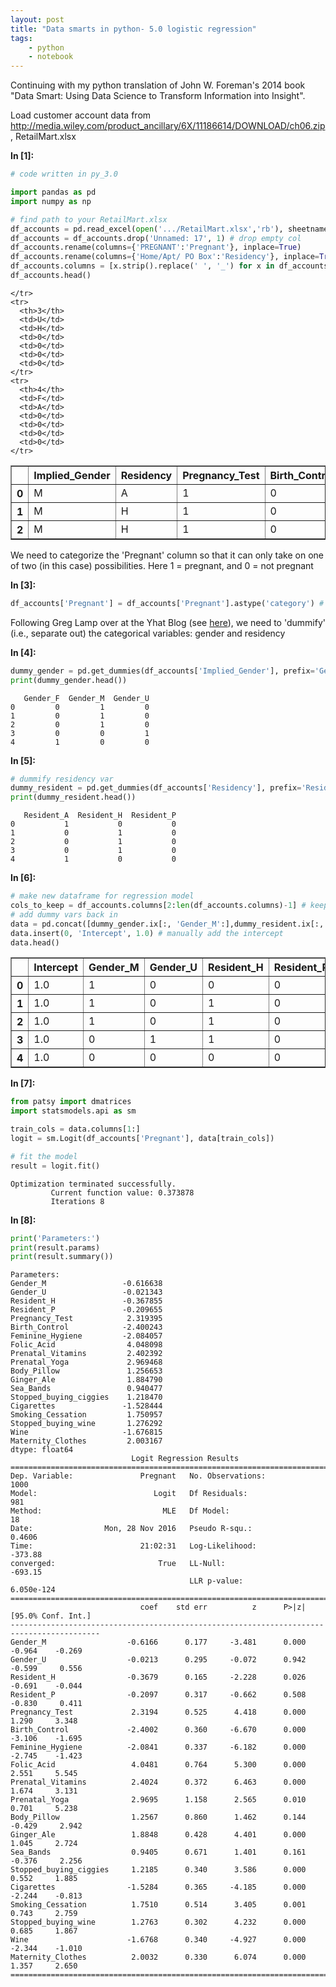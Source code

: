 ```yaml
---
layout: post
title: "Data smarts in python- 5.0 logistic regression"
tags:
    - python
    - notebook
---
```


Continuing with my python translation of John W. Foreman's 2014 book "Data Smart: Using Data Science to Transform Information into Insight".

Load customer account data from http://media.wiley.com/product_ancillary/6X/11186614/DOWNLOAD/ch06.zip, RetailMart.xlsx

**In [1]:**

```python
# code written in py_3.0

import pandas as pd
import numpy as np

# find path to your RetailMart.xlsx
df_accounts = pd.read_excel(open('.../RetailMart.xlsx','rb'), sheetname=0)
df_accounts = df_accounts.drop('Unnamed: 17', 1) # drop empty col
df_accounts.rename(columns={'PREGNANT':'Pregnant'}, inplace=True)
df_accounts.rename(columns={'Home/Apt/ PO Box':'Residency'}, inplace=True) # add simpler col name
df_accounts.columns = [x.strip().replace(' ', '_') for x in df_accounts.columns] # python does not like spaces in var names
df_accounts.head()
```


<div>
<table border="1" class="dataframe">
  <thead>
    <tr>
      <th></th>
      <th>Implied_Gender</th>
      <th>Residency</th>
      <th>Pregnancy_Test</th>
      <th>Birth_Control</th>
      <th>Feminine_Hygiene</th>
      <th>Folic_Acid</th>
    </tr>
  </thead>
  <tbody>
    <tr>
      <th>0</th>
      <td>M</td>
      <td>A</td>
      <td>1</td>
      <td>0</td>
      <td>0</td>
      <td>0</td>
    </tr>
    <tr>
      <th>1</th>
      <td>M</td>
      <td>H</td>
      <td>1</td>
      <td>0</td>
      <td>0</td>
      <td>0</td>
    </tr>
    <tr>
      <th>2</th>
      <td>M</td>
      <td>H</td>
      <td>1</td>
      <td>0</td>
      <td>0</td>
      <td>0</td>

    </tr>
    <tr>
      <th>3</th>
      <td>U</td>
      <td>H</td>
      <td>0</td>
      <td>0</td>
      <td>0</td>
      <td>0</td>
    </tr>
    <tr>
      <th>4</th>
      <td>F</td>
      <td>A</td>
      <td>0</td>
      <td>0</td>
      <td>0</td>
      <td>0</td>
    </tr>
  </tbody>
</table>
</div>

<!--more-->

We need to categorize the 'Pregnant' column so that it can only take on one of two (in this case) possibilities. Here 1 = pregnant, and 0 = not pregnant

**In [3]:**

```python
df_accounts['Pregnant'] = df_accounts['Pregnant'].astype('category') # set col type
```

Following Greg Lamp over at the Yhat Blog (see [here](http://blog.yhat.com/posts/logistic-regression-python-rodeo.html)), we need to 'dummify' (i.e., separate out) the categorical variables: gender and residency

**In [4]:**

```python
dummy_gender = pd.get_dummies(df_accounts['Implied_Gender'], prefix='Gender')
print(dummy_gender.head())
```

       Gender_F  Gender_M  Gender_U
    0         0         1         0
    1         0         1         0
    2         0         1         0
    3         0         0         1
    4         1         0         0
    

**In [5]:**

```python
# dummify residency var
dummy_resident = pd.get_dummies(df_accounts['Residency'], prefix='Resident')
print(dummy_resident.head())
```

       Resident_A  Resident_H  Resident_P
    0           1           0           0
    1           0           1           0
    2           0           1           0
    3           0           1           0
    4           1           0           0
    

**In [6]:**

```python
# make new dataframe for regression model
cols_to_keep = df_accounts.columns[2:len(df_accounts.columns)-1] # keep all but 'Pregnant' var
# add dummy vars back in
data = pd.concat([dummy_gender.ix[:, 'Gender_M':],dummy_resident.ix[:, 'Resident_H':],df_accounts[cols_to_keep]], axis=1)
data.insert(0, 'Intercept', 1.0) # manually add the intercept
data.head()
```


<div>
<table border="1" class="dataframe">
  <thead>
    <tr>
      <th></th>
      <th>Intercept</th>
      <th>Gender_M</th>
      <th>Gender_U</th>
      <th>Resident_H</th>
      <th>Resident_P</th>
      <th>Pregnancy_Test</th>
      <th>Birth_Control</th>
      <th>Feminine_Hygiene</th>
      <th>Folic_Acid</th>
      <th>Prenatal_Vitamins</th>
      <th>Prenatal_Yoga</th>
      <th>Body_Pillow</th>
      <th>Ginger_Ale</th>
      <th>Sea_Bands</th>
      <th>Stopped_buying_ciggies</th>
      <th>Cigarettes</th>
      <th>Smoking_Cessation</th>
      <th>Stopped_buying_wine</th>
      <th>Wine</th>
      <th>Maternity_Clothes</th>
    </tr>
  </thead>
  <tbody>
    <tr>
      <th>0</th>
      <td>1.0</td>
      <td>1</td>
      <td>0</td>
      <td>0</td>
      <td>0</td>
      <td>1</td>
      <td>0</td>
      <td>0</td>
      <td>0</td>
      <td>1</td>
      <td>0</td>
      <td>0</td>
      <td>0</td>
      <td>0</td>
      <td>0</td>
      <td>0</td>
      <td>0</td>
      <td>0</td>
      <td>0</td>
      <td>0</td>
    </tr>
    <tr>
      <th>1</th>
      <td>1.0</td>
      <td>1</td>
      <td>0</td>
      <td>1</td>
      <td>0</td>
      <td>1</td>
      <td>0</td>
      <td>0</td>
      <td>0</td>
      <td>1</td>
      <td>0</td>
      <td>0</td>
      <td>0</td>
      <td>0</td>
      <td>0</td>
      <td>0</td>
      <td>0</td>
      <td>0</td>
      <td>0</td>
      <td>0</td>
    </tr>
    <tr>
      <th>2</th>
      <td>1.0</td>
      <td>1</td>
      <td>0</td>
      <td>1</td>
      <td>0</td>
      <td>1</td>
      <td>0</td>
      <td>0</td>
      <td>0</td>
      <td>0</td>
      <td>0</td>
      <td>0</td>
      <td>0</td>
      <td>1</td>
      <td>0</td>
      <td>0</td>
      <td>0</td>
      <td>0</td>
      <td>0</td>
      <td>0</td>
    </tr>
    <tr>
      <th>3</th>
      <td>1.0</td>
      <td>0</td>
      <td>1</td>
      <td>1</td>
      <td>0</td>
      <td>0</td>
      <td>0</td>
      <td>0</td>
      <td>0</td>
      <td>0</td>
      <td>0</td>
      <td>0</td>
      <td>1</td>
      <td>0</td>
      <td>0</td>
      <td>0</td>
      <td>0</td>
      <td>0</td>
      <td>0</td>
      <td>0</td>
    </tr>
    <tr>
      <th>4</th>
      <td>1.0</td>
      <td>0</td>
      <td>0</td>
      <td>0</td>
      <td>0</td>
      <td>0</td>
      <td>0</td>
      <td>0</td>
      <td>0</td>
      <td>0</td>
      <td>1</td>
      <td>0</td>
      <td>0</td>
      <td>0</td>
      <td>0</td>
      <td>0</td>
      <td>0</td>
      <td>1</td>
      <td>0</td>
      <td>0</td>
    </tr>
  </tbody>
</table>
</div>



**In [7]:**

```python
from patsy import dmatrices
import statsmodels.api as sm

train_cols = data.columns[1:]
logit = sm.Logit(df_accounts['Pregnant'], data[train_cols])

# fit the model
result = logit.fit()
```

    Optimization terminated successfully.
             Current function value: 0.373878
             Iterations 8
    

**In [8]:**

```python
print('Parameters:')
print(result.params)
print(result.summary())
```

    Parameters:
    Gender_M                 -0.616638
    Gender_U                 -0.021343
    Resident_H               -0.367855
    Resident_P               -0.209655
    Pregnancy_Test            2.319395
    Birth_Control            -2.400243
    Feminine_Hygiene         -2.084057
    Folic_Acid                4.048098
    Prenatal_Vitamins         2.402392
    Prenatal_Yoga             2.969468
    Body_Pillow               1.256653
    Ginger_Ale                1.884790
    Sea_Bands                 0.940477
    Stopped_buying_ciggies    1.218470
    Cigarettes               -1.528444
    Smoking_Cessation         1.750957
    Stopped_buying_wine       1.276292
    Wine                     -1.676815
    Maternity_Clothes         2.003167
    dtype: float64
                               Logit Regression Results                           
    ==============================================================================
    Dep. Variable:               Pregnant   No. Observations:                 1000
    Model:                          Logit   Df Residuals:                      981
    Method:                           MLE   Df Model:                           18
    Date:                Mon, 28 Nov 2016   Pseudo R-squ.:                  0.4606
    Time:                        21:02:31   Log-Likelihood:                -373.88
    converged:                       True   LL-Null:                       -693.15
                                            LLR p-value:                6.050e-124
    ==========================================================================================
                                 coef    std err          z      P>|z|      [95.0% Conf. Int.]
    ------------------------------------------------------------------------------------------
    Gender_M                  -0.6166      0.177     -3.481      0.000        -0.964    -0.269
    Gender_U                  -0.0213      0.295     -0.072      0.942        -0.599     0.556
    Resident_H                -0.3679      0.165     -2.228      0.026        -0.691    -0.044
    Resident_P                -0.2097      0.317     -0.662      0.508        -0.830     0.411
    Pregnancy_Test             2.3194      0.525      4.418      0.000         1.290     3.348
    Birth_Control             -2.4002      0.360     -6.670      0.000        -3.106    -1.695
    Feminine_Hygiene          -2.0841      0.337     -6.182      0.000        -2.745    -1.423
    Folic_Acid                 4.0481      0.764      5.300      0.000         2.551     5.545
    Prenatal_Vitamins          2.4024      0.372      6.463      0.000         1.674     3.131
    Prenatal_Yoga              2.9695      1.158      2.565      0.010         0.701     5.238
    Body_Pillow                1.2567      0.860      1.462      0.144        -0.429     2.942
    Ginger_Ale                 1.8848      0.428      4.401      0.000         1.045     2.724
    Sea_Bands                  0.9405      0.671      1.401      0.161        -0.376     2.256
    Stopped_buying_ciggies     1.2185      0.340      3.586      0.000         0.552     1.885
    Cigarettes                -1.5284      0.365     -4.185      0.000        -2.244    -0.813
    Smoking_Cessation          1.7510      0.514      3.405      0.001         0.743     2.759
    Stopped_buying_wine        1.2763      0.302      4.232      0.000         0.685     1.867
    Wine                      -1.6768      0.340     -4.927      0.000        -2.344    -1.010
    Maternity_Clothes          2.0032      0.330      6.074      0.000         1.357     2.650
    ==========================================================================================
    
